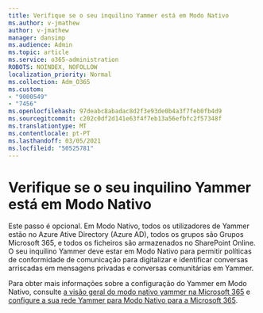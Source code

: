 ```yaml
---
title: Verifique se o seu inquilino Yammer está em Modo Nativo
ms.author: v-jmathew
author: v-jmathew
manager: dansimp
ms.audience: Admin
ms.topic: article
ms.service: o365-administration
ROBOTS: NOINDEX, NOFOLLOW
localization_priority: Normal
ms.collection: Adm_O365
ms.custom:
- "9000549"
- "7456"
ms.openlocfilehash: 97deabc8abadac8d2f3e93de0b4a3f7feb0fb4d9
ms.sourcegitcommit: c202c0df2d141e63f4f7eb13a56efbfc2f57348f
ms.translationtype: MT
ms.contentlocale: pt-PT
ms.lasthandoff: 03/05/2021
ms.locfileid: "50525781"
---
```

# <a name="verify-your-yammer-tenant-is-in-native-mode"></a>Verifique se o seu inquilino Yammer está em Modo Nativo

Este passo é opcional. Em Modo Nativo, todos os utilizadores de Yammer estão no Azure Ative Directory (Azure AD), todos os grupos são Grupos Microsoft 365, e todos os ficheiros são armazenados no SharePoint Online. O seu inquilino Yammer deve estar em Modo Nativo para permitir políticas de conformidade de comunicação para digitalizar e identificar conversas arriscadas em mensagens privadas e conversas comunitárias em Yammer.  
  
Para obter mais informações sobre a configuração do Yammer em Modo Nativo, consulte [a visão geral do modo nativo yammer na Microsoft 365](https://go.microsoft.com/fwlink/?linkid=2129829) e [configure a sua rede Yammer para Modo Nativo para a Microsoft 365](https://go.microsoft.com/fwlink/?linkid=2129772).
